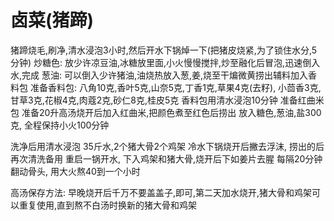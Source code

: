 # 卤菜(猪蹄)
猪蹄烧毛,刷净,清水浸泡3小时,然后开水下锅焯一下(把猪皮烧紧,为了锁住水分,5分钟)
炒糖色: 放少许凉豆油,冰糖放里面,小火慢慢搅拌,炒至融化后冒泡,迅速倒入水,完成
葱油: 可以倒入少许猪油,油烧热放入葱,姜,烧至干煸微黄捞出辅料加入香料包
准备香料包: 八角10克,香叶5克,山奈5克,丁香1克,草果4克(去籽), 小茴香3克, 甘草3克,花椒4克,肉蔻2克,砂仁8克,桂皮5克
香料包用清水浸泡10分钟
准备红曲米包
准备20升高汤烧开后加入红曲米,把颜色煮至红色后捞出
放入糖色,葱油,盐300克,
全程保持小火100分钟

洗净后用清水浸泡
35斤水,2个猪大骨2个鸡架
冷水下锅烧开后撇去浮沫, 捞出的后再次清洗备用
重启一锅开水, 下入鸡架和猪大骨,烧开后下如姜片去腥
每隔20分钟翻动骨头, 用大火熬40到一个小时

高汤保存方法: 早晚烧开后千万不要盖盖子,即可,第二天加水烧开,猪大骨和鸡架可以重复使用,直到熬不白汤时换新的猪大骨和鸡架











